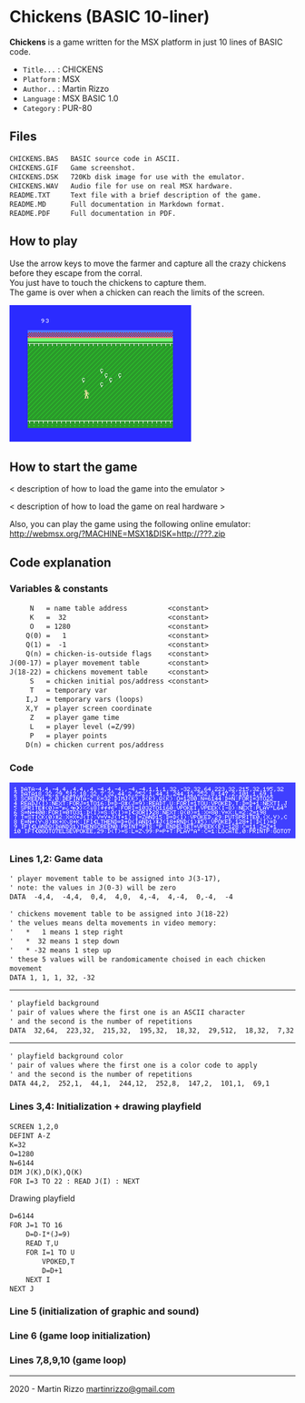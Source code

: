 Chickens (BASIC 10-liner)
=========================

**Chickens** is a game written for the MSX platform in just 10 lines of BASIC code.

* `Title...` : CHICKENS
* `Platform` : MSX
* `Author..` : Martin Rizzo
* `Language` : MSX BASIC 1.0
* `Category` : PUR-80

Files
-----

```
CHICKENS.BAS   BASIC source code in ASCII.
CHICKENS.GIF   Game screenshot.
CHICKENS.DSK   720Kb disk image for use with the emulator.
CHICKENS.WAV   Audio file for use on real MSX hardware.
README.TXT     Text file with a brief description of the game.
README.MD      Full documentation in Markdown format.
README.PDF     Full documentation in PDF.
```


How to play
-----------

Use the arrow keys to move the farmer and capture all the
crazy chickens before they escape from the corral.   
You just have to touch the chickens to capture them.   
The game is over when a chicken can reach the limits of the screen.

![CHICKENS](CHICKENS.GIF "The Chickens Game")


How to start the game
---------------------

< description of how to load the game into the emulator >

< description of how to load the game on real hardware >

Also, you can play the game using the following online emulator:   
http://webmsx.org/?MACHINE=MSX1&DISK=http://???.zip


Code explanation
----------------

### Variables & constants

```
     N   = name table address          <constant>
     K   =  32                         <constant>
     O   = 1280                        <constant>
    Q(0) =   1                         <constant>
    Q(1) =  -1                         <constant>
    Q(n) = chicken-is-outside flags    <constant>
J(00-17) = player movement table       <constant>
J(18-22) = chickens movement table     <constant>
     S   = chicken initial pos/address <constant>
     T   = temporary var
    I,J  = temporary vars (loops)
    X,Y  = player screen coordinate
     Z   = player game time
     L   = player level (=Z/99)
     P   = player points
    D(n) = chicken current pos/address
```
### Code

![Code](_i/code.gif)

### Lines 1,2: Game data

```
' player movement table to be assigned into J(3-17),
' note: the values in J(0-3) will be zero
DATA  -4,4,  -4,4,  0,4,  4,0,  4,-4,  4,-4,  0,-4,  -4
```

```
' chickens movement table to be assigned into J(18-22)  
' the velues means delta movements in video memory:
'   *   1 means 1 step right
'   *  32 means 1 step down
'   * -32 means 1 step up
' these 5 values will be randomicamente choised in each chicken movement
DATA 1, 1, 1, 32, -32
```

---  
  
    ' playfield background
    ' pair of values where the first one is an ASCII character
    ' and the second is the number of repetitions
    DATA  32,64,  223,32,  215,32,  195,32,  18,32,  29,512,  18,32,  7,32
    
---

    ' playfield background color
    ' pair of values where the first one is a color code to apply
    ' and the second is the number of repetitions
    DATA 44,2,  252,1,  44,1,  244,12,  252,8,  147,2,  101,1,  69,1
    

### Lines 3,4: Initialization + drawing playfield

    SCREEN 1,2,0
    DEFINT A-Z
    K=32
    O=1280
    N=6144
    DIM J(K),D(K),Q(K)
    FOR I=3 TO 22 : READ J(I) : NEXT
    
Drawing playfield
    
    D=6144
    FOR J=1 TO 16
        D=D-I*(J=9)
        READ T,U
        FOR I=1 TO U
            VPOKED,T
            D=D+1
        NEXT I
    NEXT J

### Line 5 (initialization of graphic and sound)

### Line 6 (game loop initialization)

### Lines 7,8,9,10 (game loop)





---

2020 - Martin Rizzo <martinrizzo@gmail.com>

